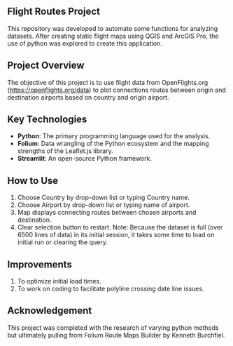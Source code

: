 ## Flight Routes Project

This repository was developed to automate some functions for analyzing datasets. After creating static flight maps using QGIS and ArcGIS Pro, the use of python was explored to create this application.

## Project Overview

The objective of this project is to use flight data from OpenFlights.org (https://openflights.org/data) to plot connections routes between origin and destination airports based on country and origin airport.

## Key Technologies

- **Python**: The primary programming language used for the analysis.
- **Folium**: Data wrangling of the Python ecosystem and the mapping strengths of the Leaflet.js library.
- **Streamlit**: An open-source Python framework.

## How to Use

1. Choose Country by drop-down list or typing Country name.
2. Choose Airport by drop-down list or typing name of airport.
3. Map displays connecting routes between chosen airports and destination.
4. Clear selection button to restart.
Note: Because the dataset is full (over 6500 lines of data) in its initial session, it takes some time to load on initial run or clearing the query.

## Improvements

1. To optimize initial load times. 
2. To work on coding to facilitate polyline crossing date line issues. 

## Acknowledgement

This project was completed with the research of varying python methods but ultimately pulling from Folium Route Maps Builder by Kenneth Burchfiel.
